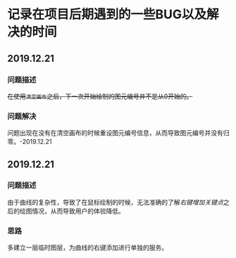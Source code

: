 # 记录在项目后期遇到的一些BUG以及解决的时间

## 2019.12.21
### 问题描述
~~在使用`清空画布`之后，下一次开始绘制的图元编号并不是从0开始的。~~
### 问题解决
问题出现在没有在清空画布的时候重设图元编号信息，从而导致图元编号并没有归零。-2019.12.21


## 2019.12.21
### 问题描述
由于曲线的复杂性，导致了在鼠标绘制的时候，无法准确的了解*右键增加关键点*之后的绘图情况，从而导致用户的体验降低。
### 思路
多建立一层临时图层，为曲线的右键添加进行单独的服务。